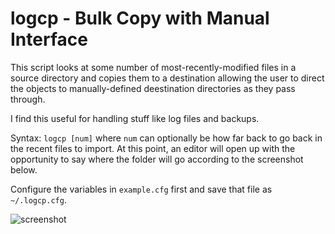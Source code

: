 logcp - Bulk Copy with Manual Interface
=======================================

This script looks at some number of most-recently-modified files in a source
directory and copies them to a destination allowing the user to direct the
objects to manually-defined deestination directories as they pass through.

I find this useful for handling stuff like log files and backups.

Syntax: `logcp [num]` where `num` can optionally be how far back to go back in
the recent files to import.  At this point, an editor will open up with the
opportunity to say where the folder will go according to the screenshot below.

Configure the variables in `example.cfg` first and save that file as
`~/.logcp.cfg`.


![screenshot](https://raw.github.com/jwcxz/vim-logcp/master/logcpmap.png)
